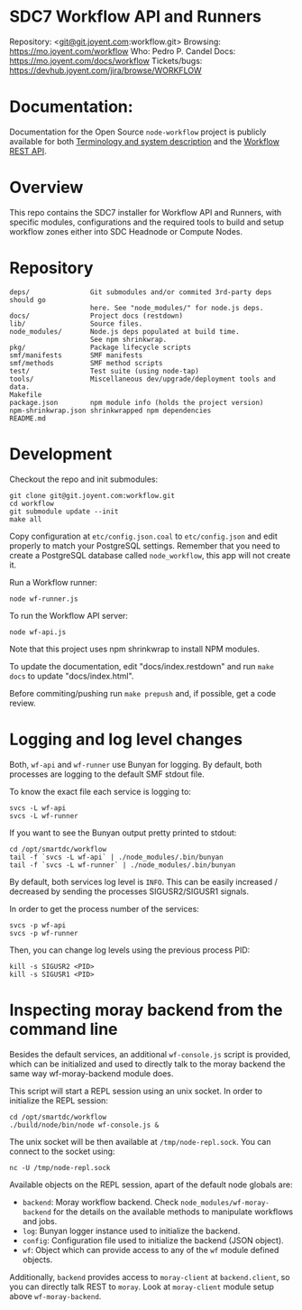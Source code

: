 # SDC7 Workflow API and Runners

Repository: <git@git.joyent.com:workflow.git>
Browsing: <https://mo.joyent.com/workflow>
Who: Pedro P. Candel
Docs: <https://mo.joyent.com/docs/workflow>
Tickets/bugs: <https://devhub.joyent.com/jira/browse/WORKFLOW>

# Documentation:

Documentation for the Open Source `node-workflow` project is publicly available
for both [Terminology and system description](http://kusor.github.io/node-workflow/ "This includes how wf-runners work") and the [Workflow REST API](http://kusor.github.io/node-workflow/workflowapi.html).

# Overview

This repo contains the SDC7 installer for Workflow API and Runners,
with specific modules, configurations and the required tools to
build and setup workflow zones either into SDC Headnode or Compute Nodes.

# Repository

    deps/               Git submodules and/or commited 3rd-party deps should go
                        here. See "node_modules/" for node.js deps.
    docs/               Project docs (restdown)
    lib/                Source files.
    node_modules/       Node.js deps populated at build time.
                        See npm shrinkwrap.
    pkg/                Package lifecycle scripts
    smf/manifests       SMF manifests
    smf/methods         SMF method scripts
    test/               Test suite (using node-tap)
    tools/              Miscellaneous dev/upgrade/deployment tools and data.
    Makefile
    package.json        npm module info (holds the project version)
    npm-shrinkwrap.json shrinkwrapped npm dependencies
    README.md


# Development

Checkout the repo and init submodules:

    git clone git@git.joyent.com:workflow.git
    cd workflow
    git submodule update --init
    make all

Copy configuration at `etc/config.json.coal` to `etc/config.json` and edit
properly to match your PostgreSQL settings. Remember that you need to create
a PostgreSQL database called `node_workflow`, this app will not create it.

Run a Workflow runner:

    node wf-runner.js

To run the Workflow API server:

    node wf-api.js

Note that this project uses npm shrinkwrap to install NPM modules.

To update the documentation, edit "docs/index.restdown" and run `make docs`
to update "docs/index.html".

Before commiting/pushing run `make prepush` and, if possible, get a code
review.

# Logging and log level changes

Both, `wf-api` and `wf-runner` use Bunyan for logging. By default, both
processes are logging to the default SMF stdout file.

To know the exact file each service is logging to:

    svcs -L wf-api
    svcs -L wf-runner

If you want to see the Bunyan output pretty printed to stdout:

    cd /opt/smartdc/workflow
    tail -f `svcs -L wf-api` | ./node_modules/.bin/bunyan
    tail -f `svcs -L wf-runner` | ./node_modules/.bin/bunyan

By default, both services log level is `INFO`. This can be easily increased /
decreased by sending the processes SIGUSR2/SIGUSR1 signals.

In order to get the process number of the services:

    svcs -p wf-api
    svcs -p wf-runner

Then, you can change log levels using the previous process PID:

    kill -s SIGUSR2 <PID>
    kill -s SIGUSR1 <PID>

# Inspecting moray backend from the command line

Besides the default services, an additional `wf-console.js` script is provided,
which can be initialized and used to directly talk to the moray backend the same
way wf-moray-backend module does.

This script will start a REPL session using an unix socket. In order to
initialize the REPL session:

    cd /opt/smartdc/workflow
    ./build/node/bin/node wf-console.js &

The unix socket will be then available at `/tmp/node-repl.sock`. You can connect
to the socket using:

    nc -U /tmp/node-repl.sock

Available objects on the REPL session, apart of the default node globals are:

- `backend`: Moray workflow backend. Check `node_modules/wf-moray-backend` for the details on the available methods to manipulate workflows and jobs.
- `log`: Bunyan logger instance used to initialize the backend.
- `config`: Configuration file used to initialize the backend (JSON object).
- `wf`: Object which can provide access to any of the `wf` module defined objects.

Additionally, `backend` provides access to `moray-client` at `backend.client`, so you
can directly talk REST to `moray`. Look at `moray-client` module setup above `wf-moray-backend`.

